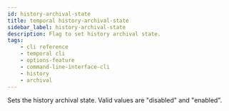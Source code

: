 ```yaml
---
id: history-archival-state
title: temporal history-archival-state
sidebar_label: history-archival-state
description: Flag to set history archival state.
tags: 
    - cli reference
    - temporal cli
    - options-feature
    - command-line-interface-cli
    - history
    - archival
---
```


Sets the history archival state.
Valid values are "disabled" and "enabled".
